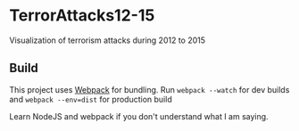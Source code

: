 # TerrorAttacks12-15
Visualization of terrorism attacks during 2012 to 2015

## Build

This project uses [Webpack](https://webpack.github.io/) for bundling.
Run `webpack --watch` for dev builds and `webpack --env=dist` for production build

Learn NodeJS and webpack if you don't understand what I am saying.
